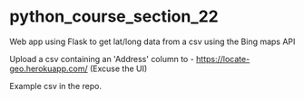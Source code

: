 # python_course_section_22
Web app using Flask to get lat/long data from a csv using the Bing maps API

Upload a csv containing an 'Address' column to -
https://locate-geo.herokuapp.com/
(Excuse the UI)

Example csv in the repo.
